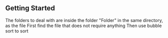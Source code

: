 ## Getting Started
The folders to deal with are inside the folder "Folder" in the same directory, as the file
First find the file that does not require anything
Then use bubble sort to sort
